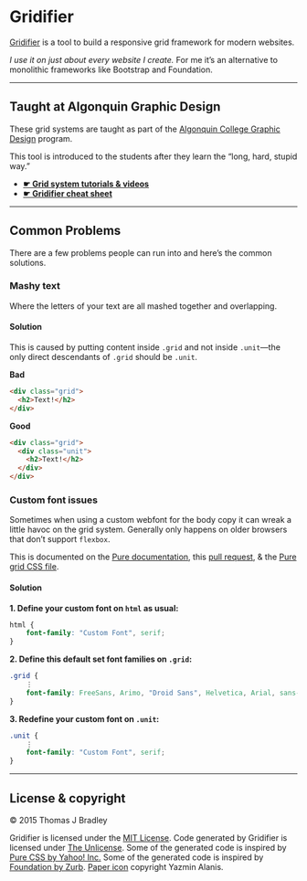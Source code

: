 # Gridifier

[Gridifier](http://tjb.io/grids) is a tool to build a responsive grid framework for modern websites.

*I use it on just about every website I create.* For me it’s an alternative to monolithic frameworks like Bootstrap and Foundation.

---

## Taught at Algonquin Graphic Design

These grid systems are taught as part of the [Algonquin College Graphic Design](http://algonquindesign.ca) program.

This tool is introduced to the students after they learn the “long, hard, stupid way.”

- [**☛ Grid system tutorials & videos**](http://learn-the-web.algonquindesign.ca/topics/grids/)
- [**☛ Gridifier cheat sheet**](http://learn-the-web.algonquindesign.ca/topics/gridifier-cheat-sheet/)

---

## Common Problems

There are a few problems people can run into and here’s the common solutions.

### Mashy text

Where the letters of your text are all mashed together and overlapping.

#### Solution

This is caused by putting content inside `.grid` and not inside `.unit`—the only direct descendants of `.grid` should be `.unit`.

**Bad**

```html
<div class="grid">
  <h2>Text!</h2>
</div>
```

**Good**

```html
<div class="grid">
  <div class="unit">
    <h2>Text!</h2>
  </div>
</div>
```

### Custom font issues

Sometimes when using a custom webfont for the body copy it can wreak a little havoc on the grid system. Generally only happens on older browsers that don’t support `flexbox`.

This is documented on the [Pure documentation](http://purecss.io/grids/#using-grids-with-custom-fonts), this [pull request](https://github.com/yui/pure/issues/41/), & the [Pure grid CSS file](https://github.com/yui/pure/blob/master/src/grids/css/grids-core.css).

#### Solution

**1. Define your custom font on `html` as usual:**

```css
html {
	font-family: "Custom Font", serif;
}
```

**2. Define this default set font families on `.grid`:**

```css
.grid {
	⋮
	font-family: FreeSans, Arimo, "Droid Sans", Helvetica, Arial, sans-serif;
}
```

**3. Redefine your custom font on `.unit`:**

```css
.unit {
	⋮
	font-family: "Custom Font", serif;
}
```

---

## License & copyright

© 2015 Thomas J Bradley

Gridifier is licensed under the [MIT License](LICENSE).
Code generated by Gridifier is licensed under [The Unlicense](UNLICENSE).
Some of the generated code is inspired by [Pure CSS by Yahoo! Inc.](http://purecss.io/)
Some of the generated code is inspired by [Foundation by Zurb](http://foundation.zurb.com/).
[Paper icon](http://thenounproject.com/term/paper/29062/) copyright Yazmin Alanis.
